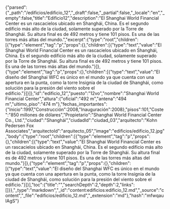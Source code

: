 {"parsed":{"_path":"/edificios/edificio_12","_draft":false,"_partial":false,"_locale":"en","_empty":false,"title":"Edificio12","description":"El Shanghai World Financial Center es un rascacielos ubicado en Shanghái, China. Es el segundo edificio más alto de la ciudad, solamente superado por la Torre de Shanghái. Su altura final es de 492 metros y tiene 101 pisos. Es una de las torres más altas del mundo.","excerpt":{"type":"root","children":[{"type":"element","tag":"p","props":{},"children":[{"type":"text","value":"El Shanghai World Financial Center es un rascacielos ubicado en Shanghái, China. Es el segundo edificio más alto de la ciudad, solamente superado por la Torre de Shanghái. Su altura final es de 492 metros y tiene 101 pisos. Es una de las torres más altas del mundo."}]},{"type":"element","tag":"p","props":{},"children":[{"type":"text","value":"El diseño del Shanghai WFC es único en el mundo ya que cuenta con una apertura en la punta, como la torre Insignia de la ciudad de Shanghái, como solución para la presión del viento sobre el edificio."}]}]},"id":"edificio_12","puesto":"12vo","nombre":"Shanghai World Financial Center","altura":{"oficial":"492 m","antena":"494 m","ultimo_piso":"474 m"},"fechas_importantes":{"Inicio":1997,"Construcción":2008,"Inauguración":2008},"pisos":101,"Coste":"850 millones de dólares","Propietario":"Shanghai World Financial Center Co., Ltd.","ciudad":"Shanghái","ciudadId":"ciudad_03","arquitecto":"Kohn Pedersen Fox Associates","arquitectoId":"arquitecto_05","image":"edificios/edificio_12.jpg","body":{"type":"root","children":[{"type":"element","tag":"p","props":{},"children":[{"type":"text","value":"El Shanghai World Financial Center es un rascacielos ubicado en Shanghái, China. Es el segundo edificio más alto de la ciudad, solamente superado por la Torre de Shanghái. Su altura final es de 492 metros y tiene 101 pisos. Es una de las torres más altas del mundo."}]},{"type":"element","tag":"p","props":{},"children":[{"type":"text","value":"El diseño del Shanghai WFC es único en el mundo ya que cuenta con una apertura en la punta, como la torre Insignia de la ciudad de Shanghái, como solución para la presión del viento sobre el edificio."}]}],"toc":{"title":"","searchDepth":2,"depth":2,"links":[]}},"_type":"markdown","_id":"content:edificios:edificio_12.md","_source":"content","_file":"edificios/edificio_12.md","_extension":"md"},"hash":"mfwqauIAgS"}